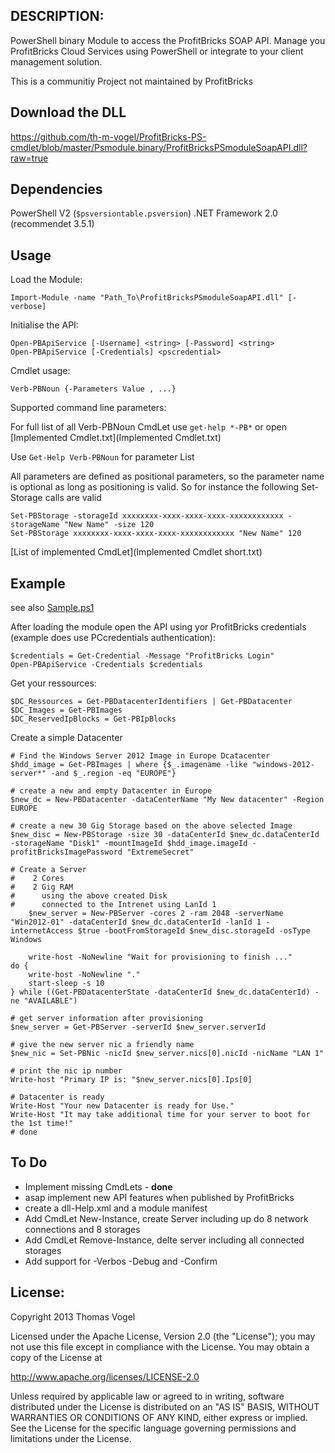 ## DESCRIPTION:

PowerShell binary Module to access the ProfitBricks SOAP API. Manage you ProfitBricks Cloud Services using PowerShell or integrate to your client management solution.

This is a communitiy Project not maintained by ProfitBricks

## Download the DLL

https://github.com/th-m-vogel/ProfitBricks-PS-cmdlet/blob/master/Psmodule.binary/ProfitBricksPSmoduleSoapAPI.dll?raw=true
## Dependencies

PowerShell V2 (`$psversiontable.psversion`)
.NET Framework 2.0 (recommendet 3.5.1)

## Usage

Load the Module:

	Import-Module -name "Path_To\ProfitBricksPSmoduleSoapAPI.dll" [-verbose]

Initialise the API:

	Open-PBApiService [-Username] <string> [-Password] <string>
	Open-PBApiService [-Credentials] <pscredential>

Cmdlet usage:

	Verb-PBNoun {-Parameters Value , ...}

Supported command line parameters:

For full list of all Verb-PBNoun CmdLet use  `get-help *-PB*` or open [Implemented Cmdlet.txt](Implemented Cmdlet.txt) 

Use `Get-Help Verb-PBNoun` for parameter List

All parameters are defined as positional parameters, so the parameter name is optional as long as positioning is valid. So for instance the following Set-Storage calls are valid

	Set-PBStorage -storageId xxxxxxxx-xxxx-xxxx-xxxx-xxxxxxxxxxxx -storageName "New Name" -size 120
	Set-PBStorage xxxxxxxx-xxxx-xxxx-xxxx-xxxxxxxxxxxx "New Name" 120
	
[List of implemented CmdLet](Implemented Cmdlet short.txt)

## Example

see also [Sample.ps1](Sample.ps1)

After loading the module open the API using yor ProfitBricks credentials (example does use PCcredentials authentication):

	$credentials = Get-Credential -Message "ProfitBricks Login"
	Open-PBApiService -Credentials $credentials

Get your ressources:

	$DC_Ressources = Get-PBDatacenterIdentifiers | Get-PBDatacenter
	$DC_Images = Get-PBImages
	$DC_ReservedIpBlocks = Get-PBIpBlocks

Create a simple Datacenter

	# Find the Windows Server 2012 Image in Europe Dcatacenter
	$hdd_image = Get-PBImages | where {$_.imagename -like "windows-2012-server*" -and $_.region -eq "EUROPE"}

	# create a new and empty Datacenter in Europe
	$new_dc = New-PBDatacenter -dataCenterName "My New datacenter" -Region EUROPE

	# create a new 30 Gig Storage based on the above selected Image
	$new_disc = New-PBStorage -size 30 -dataCenterId $new_dc.dataCenterId -storageName "Disk1" -mountImageId $hdd_image.imageId -profitBricksImagePassword "ExtremeSecret"

	# Create a Server
	#    2 Cores
	#    2 Gig RAM
	#      using the above created Disk
	#      connected to the Intrenet using LanId 1
    	$new_server = New-PBServer -cores 2 -ram 2048 -serverName "Win2012-01" -dataCenterId $new_dc.dataCenterId -lanId 1 -internetAccess $true -bootFromStorageId $new_disc.storageId -osType Windows

    	write-host -NoNewline "Wait for provisioning to finish ..."
	do {
		write-host -NoNewline "." 
		start-sleep -s 10
	} while ((Get-PBDatacenterState -dataCenterId $new_dc.dataCenterId) -ne "AVAILABLE")

	# get server information after provisioning
	$new_server = Get-PBServer -serverId $new_server.serverId

	# give the new server nic a friendly name
	$new_nic = Set-PBNic -nicId $new_server.nics[0].nicId -nicName "LAN 1"

	# print the nic ip number
	Write-host "Primary IP is: "$new_server.nics[0].Ips[0]

	# Datacenter is ready
	Write-Host "Your new Datacenter is ready for Use."
	Write-Host "It may take additional time for your server to boot for the 1st time!"
	# done

## To Do

- Implement missing CmdLets - **done**
- asap implement new API features when published by ProfitBricks
- create a dll-Help.xml and a module manifest
- Add CmdLet New-Instance, create Server including up do 8 network connections and 8 storages
- Add CmdLet Remove-Instance, delte server including all connected storages
- Add support for -Verbos -Debug and -Confirm 

## License:

Copyright 2013 Thomas Vogel

Licensed under the Apache License, Version 2.0 (the "License");
you may not use this file except in compliance with the License.
You may obtain a copy of the License at

http://www.apache.org/licenses/LICENSE-2.0

Unless required by applicable law or agreed to in writing, software
distributed under the License is distributed on an "AS IS" BASIS,
WITHOUT WARRANTIES OR CONDITIONS OF ANY KIND, either express or implied.
See the License for the specific language governing permissions and
limitations under the License.

